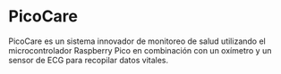 # PicoCare
PicoCare es un sistema innovador de monitoreo de salud utilizando el microcontrolador Raspberry Pico en combinación con un oxímetro y un sensor de ECG para recopilar datos vitales.
